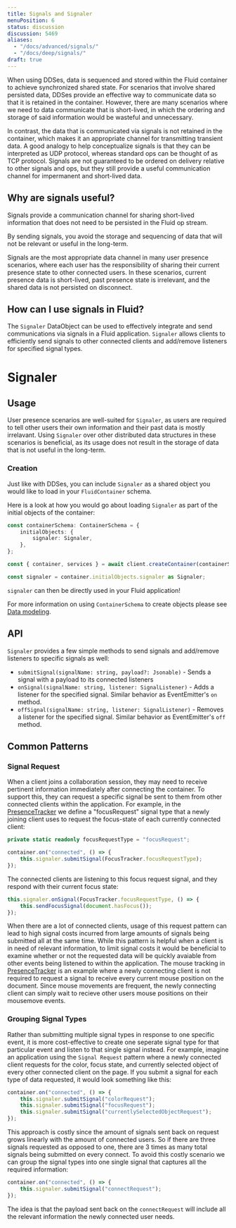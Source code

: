 ```yaml
---
title: Signals and Signaler
menuPosition: 6
status: discussion
discussion: 5469
aliases:
  - "/docs/advanced/signals/"
  - "/docs/deep/signals/"
draft: true
---
```


When using DDSes, data is sequenced and stored within the Fluid container to achieve synchronized shared state. For scenarios that involve shared persisted data, DDSes provide an effective way to communicate data so that it is retained in the container. However, there are many scenarios where we need to data communicate that is short-lived, in which the ordering and storage of said information would be wasteful and unnecessary.

In contrast, the data that is communicated via signals is not retained in the container, which makes it an appropriate channel for transmitting transient data. A good analogy to help conceptualize signals is that they can be interpreted as UDP protocol, whereas standard ops can be thought of as TCP protocol. Signals are not guaranteed to be ordered on delivery relative to other signals and ops, but they still provide a useful communication channel for impermanent and short-lived data.

## Why are signals useful?
Signals provide a communication channel for sharing short-lived information that does not need to be persisted in the Fluid op stream.

By sending signals, you avoid the storage and sequencing of data that will not be relevant or useful in the long-term.

Signals are the most appropriate data channel in many user presence scenarios, where each user has the responsibility of sharing their current presence state to other connected users. In these scenarios, current presence data is short-lived, past presence state is irrelevant, and the shared data is not persisted on disconnect.

## How can I use signals in Fluid?
The `Signaler` DataObject can be used to effectively integrate and send communications via signals in a Fluid application. `Signaler` allows clients to efficiently send signals to other connected clients and add/remove listeners for specified signal types.

# Signaler

## Usage
User presence scenarios are well-suited for `Signaler`, as users are required to tell other users their own information and their past data is mostly irrelavant. Using `Signaler` over other distributed data structures in these scenarios is beneficial, as its usage does not result in the storage of data that is not useful in the long-term.

### Creation
Just like with DDSes, you can include `Signaler` as a shared object you would like to load in your `FluidContainer` schema.

Here is a look at how you would go about loading `Signaler` as part of the initial objects of the container:

```typescript
const containerSchema: ContainerSchema = {
    initialObjects: {
        signaler: Signaler,
    },
};

const { container, services } = await client.createContainer(containerSchema);

const signaler = container.initialObjects.signaler as Signaler;
```

`signaler` can then be directly used in your Fluid application!

For more information on using `ContainerSchema` to create objects please see [Data modeling](https://fluidframework.com/docs/build/data-modeling/).

## API
`Signaler` provides a few simple methods to send signals and add/remove listeners to specific signals as well:
- `submitSignal(signalName: string, payload?: Jsonable)` - Sends a signal with a payload to its connected listeners
- `onSignal(signalName: string, listener: SignalListener)` - Adds a listener for the specified signal. Similar behavior as EventEmitter's `on` method.
- `offSignal(signalName: string, listener: SignalListener)` - Removes a listener for the specified signal. Similar behavior as EventEmitter's `off` method.

## Common Patterns
### Signal Request
When a client joins a collaboration session, they may need to receive pertinent information immediately after connecting the container.  To support this, they can request a specific signal be sent to them from other connected clients within the application. For example, in the [PresenceTracker](https://github.com/microsoft/FluidFramework/tree/main/examples/data-objects/presence-tracker) we define a "focusRequest" signal type that a newly joining client uses to request the focus-state of each currently connected client:

```typescript
private static readonly focusRequestType = "focusRequest";
```

```typescript
container.on("connected", () => {
    this.signaler.submitSignal(FocusTracker.focusRequestType);
});
```

The connected clients are listening to this focus request signal, and they respond with their current focus state:

```typescript
this.signaler.onSignal(FocusTracker.focusRequestType, () => {
    this.sendFocusSignal(document.hasFocus());
});
```
When there are a lot of connected clients, usage of this request pattern can lead to high signal costs incurred from large amounts of signals being submitted all at the same time. While this pattern is helpful when a client is in need of relevant information, to limit signal costs it would be beneficial to examine whether or not the requested data will be quickly avaiable from other events being listened to within the application. The mouse tracking in [PresenceTracker](https://github.com/microsoft/FluidFramework/tree/main/examples/data-objects/presence-tracker) is an example where a newly connecting client is not required to request a signal to receive every current mouse position on the document. Since mouse movements are frequent, the newly connecting client can simply wait to recieve other users mouse positions on their mousemove events.
### Grouping Signal Types

Rather than submitting multiple signal types in response to one specific event, it is more cost-effective to create one seperate signal type for that particular event and listen to that single signal instead. For example, imagine an application using the `Signal Request` pattern where a newly connected client requests for the color, focus state, and currently selected object of every other connected client on the page. If you submit a signal for each type of data requested, it would look something like this:

```typescript
container.on("connected", () => {
    this.signaler.submitSignal("colorRequest");
    this.signaler.submitSignal("focusRequest");
    this.signaler.submitSignal("currentlySelectedObjectRequest");
});
```

This approach is costly since the amount of signals sent back on request grows linearly with the amount of connected users. So if there are three signals requested as opposed to one, there are 3 times as many total signals being submitted on every connect. To avoid this costly scenario we can group the signal types into one single signal that captures all the required information:

```typescript
container.on("connected", () => {
    this.signaler.submitSignal("connectRequest");
});
```

The idea is that the payload sent back on the `connectRequest` will include all the relevant information the newly connected user needs.
